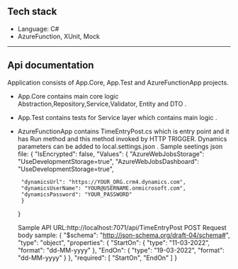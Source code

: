  ## Tech stack
 * Language: C#
 * AzureFunction, XUnit, Mock

 -------------------------------------------------------------------------

## Api documentation
Application consists of App.Core, App.Test and AzureFunctionApp projects.
* App.Core contains main core logic Abstraction,Repository,Service,Validator, Entity and  DTO .
* App.Test contains tests for Service layer which contains main logic .
* AzureFunctionApp contains TimeEntryPost.cs which is entry point and it has Run method and this method invoked by HTTP TRIGGER.
   Dynamics parameters can be added to local.settings.json .
   Sample seetings json file: 
   {
     "IsEncrypted": false,
     "Values": {
       "AzureWebJobsStorage": "UseDevelopmentStorage=true",
       "AzureWebJobsDashboard": "UseDevelopmentStorage=true",

       "dynamicsUrl": "https://YOUR_ORG.crm4.dynamics.com",
       "dynamicsUserName": "YOUR@USERNAME.onmicrosoft.com",
       "dynamicsPassword": "YOUR_PASSWORD"
       }
     }
   
   Sample API URL:http://localhost:7071/api/TimeEntryPost
   POST Request body sample:
   {
     "$schema": "http://json-schema.org/draft-04/schema#",
     "type": "object",
     "properties": {
       "StartOn": {
         "type": "11-03-2022",
         "format": "dd-MM-yyyy"
       },
       "EndOn": {
         "type": "19-03-2022",
         "format": "dd-MM-yyyy"
       }
     },
     "required": [
       "StartOn",
       "EndOn"
     ]
   }
